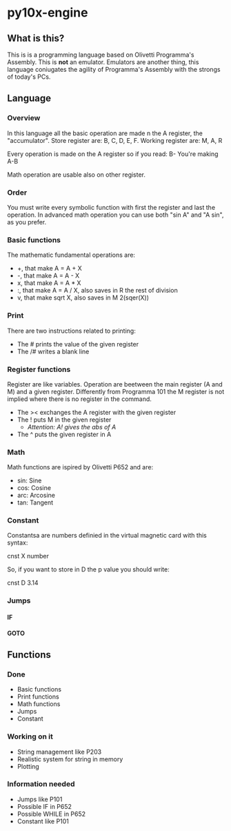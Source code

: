 # py10x-engine

## What is this?
This is is a programming language based on Olivetti Programma's Assembly.
This is **not** an emulator. Emulators are another thing, this language coniugates the agility of Programma's Assembly with the strongs of today's PCs.

## Language
### Overview
In this language all the basic operation are made n the A register, the "accumulator". 
Store register are: B, C, D, E, F.
Working register are: M, A, R

Every operation is made on the A register so if you read:
B-
You're making
A-B

Math operation are usable also on other register.

### Order
You must write every symbolic function with first the register and last the operation. In advanced math operation you can use both "sin A" and "A sin", as you prefer.

### Basic functions
The mathematic fundamental operations are:
* +, that make A = A + X
* -, that make A = A - X
* x, that make A = A * X
* :, that make A = A / X, also saves in R the rest of division
* v, that make sqrt X, also saves in M 2(sqer(X))

### Print
There are two instructions related to printing:
* The # prints the value of the given register
* The /# writes a blank line
### Register functions
Register are like variables. Operation are beetween the main register (A and M) and a given register. Differently from Programma 101 the M register is not implied where there is no register in the command.
* The >< exchanges the A register with the given register
* The ! puts M in the given register
  * *Attention: A! gives the abs of A*
* The ^ puts the given register in A

### Math
Math functions are ispired by Olivetti P652 and are:
* sin: Sine
* cos: Cosine
* arc: Arcosine
* tan: Tangent

### Constant
Constantsa are numbers definied in the virtual magnetic card with this syntax:

cnst X number

So, if you want to store in D the p value you should write:

cnst D 3.14

### Jumps

#### IF

#### GOTO

## Functions
### Done
* Basic functions
* Print functions
* Math functions
* Jumps
* Constant
### Working on it
* String management like P203
* Realistic system for string in memory
* Plotting
### Information needed
* Jumps like P101
* Possible IF in P652
* Possible WHILE in P652
* Constant like P101
